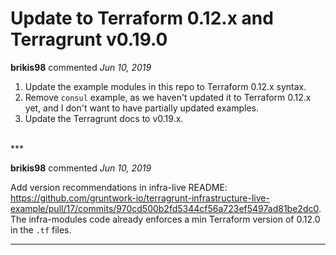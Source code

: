 # Update to Terraform 0.12.x and Terragrunt v0.19.0

**brikis98** commented *Jun 10, 2019*

1. Update the example modules in this repo to Terraform 0.12.x syntax.
1. Remove `consul` example, as we haven't updated it to Terraform 0.12.x yet, and I don't want to have partially updated examples.
1. Update the Terragrunt docs to v0.19.x.
<br />
***


**brikis98** commented *Jun 10, 2019*

Add version recommendations in infra-live README: https://github.com/gruntwork-io/terragrunt-infrastructure-live-example/pull/17/commits/970cd500b2fd5344cf56a723ef5497ad81be2dc0. The infra-modules code already enforces a min Terraform version of 0.12.0 in the `.tf` files.
***


